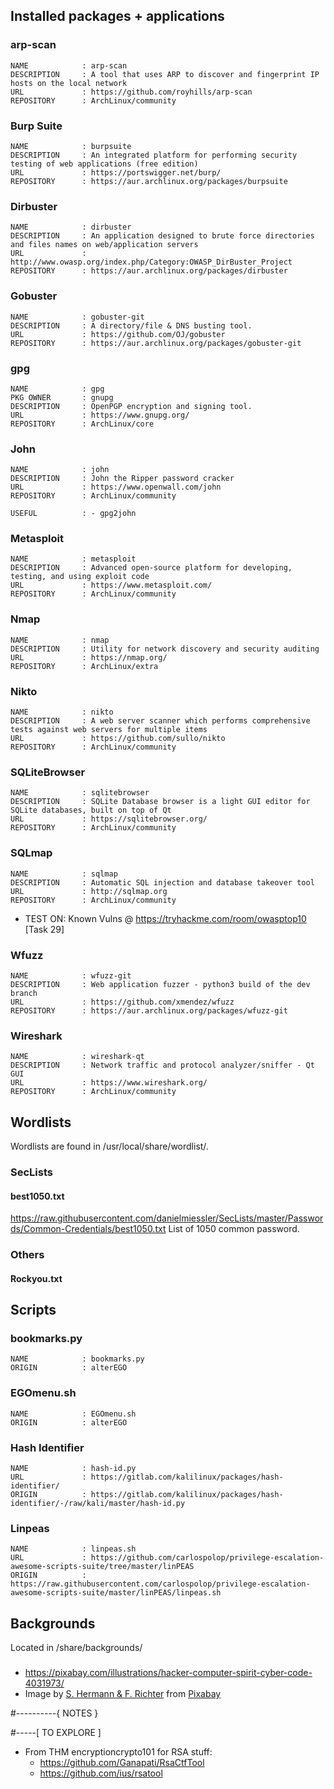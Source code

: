 ## Installed packages + applications

### arp-scan

    NAME            : arp-scan
    DESCRIPTION     : A tool that uses ARP to discover and fingerprint IP hosts on the local network
    URL             : https://github.com/royhills/arp-scan
    REPOSITORY      : ArchLinux/community

### Burp Suite

    NAME            : burpsuite
    DESCRIPTION     : An integrated platform for performing security testing of web applications (free edition)
    URL             : https://portswigger.net/burp/
    REPOSITORY      : https://aur.archlinux.org/packages/burpsuite

### Dirbuster

    NAME            : dirbuster
    DESCRIPTION     : An application designed to brute force directories and files names on web/application servers
    URL             : http://www.owasp.org/index.php/Category:OWASP_DirBuster_Project
    REPOSITORY      : https://aur.archlinux.org/packages/dirbuster

### Gobuster

    NAME            : gobuster-git
    DESCRIPTION     : A directory/file & DNS busting tool.
    URL             : https://github.com/OJ/gobuster
    REPOSITORY      : https://aur.archlinux.org/packages/gobuster-git

### gpg

    NAME            : gpg
    PKG OWNER       : gnupg
    DESCRIPTION     : OpenPGP encryption and signing tool.
    URL             : https://www.gnupg.org/
    REPOSITORY      : ArchLinux/core

### John

    NAME            : john
    DESCRIPTION     : John the Ripper password cracker
    URL             : https://www.openwall.com/john
    REPOSITORY      : ArchLinux/community

    USEFUL          : - gpg2john

### Metasploit

    NAME            : metasploit
    DESCRIPTION     : Advanced open-source platform for developing, testing, and using exploit code
    URL             : https://www.metasploit.com/
    REPOSITORY      : ArchLinux/community

### Nmap

    NAME            : nmap
    DESCRIPTION     : Utility for network discovery and security auditing
    URL             : https://nmap.org/
    REPOSITORY      : ArchLinux/extra

### Nikto

    NAME            : nikto
    DESCRIPTION     : A web server scanner which performs comprehensive tests against web servers for multiple items
    URL             : https://github.com/sullo/nikto
    REPOSITORY      : ArchLinux/community

### SQLiteBrowser

    NAME            : sqlitebrowser
    DESCRIPTION     : SQLite Database browser is a light GUI editor for SQLite databases, built on top of Qt
    URL             : https://sqlitebrowser.org/
    REPOSITORY      : ArchLinux/community

### SQLmap

    NAME            : sqlmap
    DESCRIPTION     : Automatic SQL injection and database takeover tool
    URL             : http://sqlmap.org
    REPOSITORY      : ArchLinux/community

  - TEST ON: Known Vulns @ https://tryhackme.com/room/owasptop10 [Task 29]

### Wfuzz

    NAME            : wfuzz-git
    DESCRIPTION     : Web application fuzzer - python3 build of the dev branch
    URL             : https://github.com/xmendez/wfuzz
    REPOSITORY      : https://aur.archlinux.org/packages/wfuzz-git

### Wireshark

    NAME            : wireshark-qt
    DESCRIPTION     : Network traffic and protocol analyzer/sniffer - Qt GUI
    URL             : https://www.wireshark.org/
    REPOSITORY      : ArchLinux/community

## Wordlists
Wordlists are found in /usr/local/share/wordlist/.

### SecLists

#### best1050.txt
https://raw.githubusercontent.com/danielmiessler/SecLists/master/Passwords/Common-Credentials/best1050.txt
List of 1050 common password. 

### Others

#### Rockyou.txt

## Scripts

### bookmarks.py

    NAME            : bookmarks.py
    ORIGIN          : alterEGO

### EGOmenu.sh

    NAME            : EGOmenu.sh
    ORIGIN          : alterEGO

### Hash Identifier

    NAME            : hash-id.py
    URL             : https://gitlab.com/kalilinux/packages/hash-identifier/
    ORIGIN          : https://gitlab.com/kalilinux/packages/hash-identifier/-/raw/kali/master/hash-id.py

### Linpeas

    NAME            : linpeas.sh
    URL             : https://github.com/carlospolop/privilege-escalation-awesome-scripts-suite/tree/master/linPEAS
    ORIGIN          : https://raw.githubusercontent.com/carlospolop/privilege-escalation-awesome-scripts-suite/master/linPEAS/linpeas.sh

## Backgrounds

  Located in /share/backgrounds/

### 

  - https://pixabay.com/illustrations/hacker-computer-spirit-cyber-code-4031973/
  - Image by <a href="https://pixabay.com/users/pixel2013-2364555/?utm_source=link-attribution&amp;utm_medium=referral&amp;utm_campaign=image&amp;utm_content=4031973">S. Hermann &amp; F. Richter</a> from <a href="https://pixabay.com/?utm_source=link-attribution&amp;utm_medium=referral&amp;utm_campaign=image&amp;utm_content=4031973">Pixabay</a>

#----------{ NOTES }

#-----[ TO EXPLORE ]

  - From THM encryptioncrypto101 for RSA stuff:
    - https://github.com/Ganapati/RsaCtfTool
    - https://github.com/ius/rsatool

<!--{ file:fin }............................................................-->
